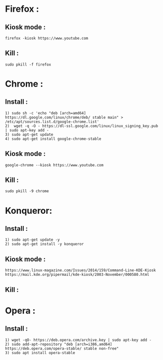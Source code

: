 # Firefox :
## Kiosk mode : 
    firefox -kiosk https://www.youtube.com
## Kill :
    sudo pkill -f firefox
# Chrome :
## Install :

    1) sudo sh -c 'echo "deb [arch=amd64] https://dl.google.com/linux/chrome/deb/ stable main" > /etc/apt/sources.list.d/google-chrome.list'
    2)  wget -q -O - https://dl-ssl.google.com/linux/linux_signing_key.pub | sudo apt-key add -
    3) sudo apt-get update
    4) sudo apt-get install google-chrome-stable

## Kiosk mode :
    google-chrome --kiosk https://www.youtube.com
## Kill :
    sudo pkill -9 chrome
# Konqueror:
## Install :    
    1) sudo apt-get update -y
    2) sudo apt-get install -y konqueror
## Kiosk mode :
    https://www.linux-magazine.com/Issues/2014/159/Command-Line-KDE-Kiosk
    https://mail.kde.org/pipermail/kde-kiosk/2003-November/000580.html
## Kill :
# Opera :
## Install : 
    1) wget -qO- https://deb.opera.com/archive.key | sudo apt-key add -
    2) sudo add-apt-repository "deb [arch=i386,amd64] https://deb.opera.com/opera-stable/ stable non-free"
    3) sudo apt install opera-stable